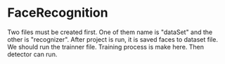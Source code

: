 # FaceRecognition

Two files must be created first. One of them name is "dataSet" and the other is "recognizer".
After project is run, it is saved faces to dataset file. We should run the trainner file. Training process is make here.
Then detector can run.

